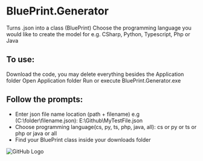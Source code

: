 # BluePrint.Generator
Turns .json into a class (BluePrint)
Choose the programming language you would like to create the model for e.g. CSharp, Python, Typescript, Php or Java

## To use:
Download the code, you may delete everything besides the Application folder
Open Application folder
Run or execute BluePrint.Generator.exe

## Follow the prompts:
 - Enter json file name location (path + filename) e.g (C:\folder\filename.json): E:\Github\MyTestFile.json
 - Choose programming language(cs, py, ts, php, java, all): cs or py or ts or php or java or all
 - Find your BluePrint class inside your downloads folder 

![GitHub Logo](https://github.githubassets.com/images/modules/logos_page/GitHub-Mark.png)
